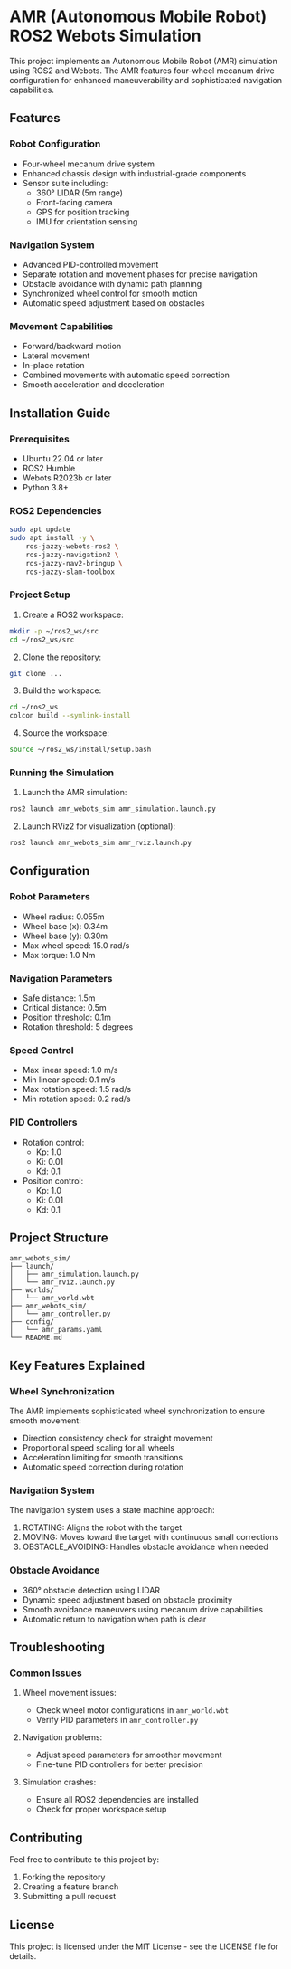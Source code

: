 # AMR (Autonomous Mobile Robot) ROS2 Webots Simulation

This project implements an Autonomous Mobile Robot (AMR) simulation using ROS2 and Webots. The AMR features four-wheel mecanum drive configuration for enhanced maneuverability and sophisticated navigation capabilities.

## Features

### Robot Configuration
- Four-wheel mecanum drive system
- Enhanced chassis design with industrial-grade components
- Sensor suite including:
  - 360° LIDAR (5m range)
  - Front-facing camera
  - GPS for position tracking
  - IMU for orientation sensing

### Navigation System
- Advanced PID-controlled movement
- Separate rotation and movement phases for precise navigation
- Obstacle avoidance with dynamic path planning
- Synchronized wheel control for smooth motion
- Automatic speed adjustment based on obstacles

### Movement Capabilities
- Forward/backward motion
- Lateral movement
- In-place rotation
- Combined movements with automatic speed correction
- Smooth acceleration and deceleration

## Installation Guide

### Prerequisites
- Ubuntu 22.04 or later
- ROS2 Humble
- Webots R2023b or later
- Python 3.8+

### ROS2 Dependencies
```bash
sudo apt update
sudo apt install -y \
    ros-jazzy-webots-ros2 \
    ros-jazzy-navigation2 \
    ros-jazzy-nav2-bringup \
    ros-jazzy-slam-toolbox
```

### Project Setup
1. Create a ROS2 workspace:
```bash
mkdir -p ~/ros2_ws/src
cd ~/ros2_ws/src
```

2. Clone the repository:
```bash
git clone ...
```

3. Build the workspace:
```bash
cd ~/ros2_ws
colcon build --symlink-install
```

4. Source the workspace:
```bash
source ~/ros2_ws/install/setup.bash
```

### Running the Simulation

1. Launch the AMR simulation:
```bash
ros2 launch amr_webots_sim amr_simulation.launch.py
```

2. Launch RViz2 for visualization (optional):
```bash
ros2 launch amr_webots_sim amr_rviz.launch.py
```

## Configuration

### Robot Parameters
- Wheel radius: 0.055m
- Wheel base (x): 0.34m
- Wheel base (y): 0.30m
- Max wheel speed: 15.0 rad/s
- Max torque: 1.0 Nm

### Navigation Parameters
- Safe distance: 1.5m
- Critical distance: 0.5m
- Position threshold: 0.1m
- Rotation threshold: 5 degrees

### Speed Control
- Max linear speed: 1.0 m/s
- Min linear speed: 0.1 m/s
- Max rotation speed: 1.5 rad/s
- Min rotation speed: 0.2 rad/s

### PID Controllers
- Rotation control:
  - Kp: 1.0
  - Ki: 0.01
  - Kd: 0.1
- Position control:
  - Kp: 1.0
  - Ki: 0.01
  - Kd: 0.1

## Project Structure
```
amr_webots_sim/
├── launch/
│   ├── amr_simulation.launch.py
│   └── amr_rviz.launch.py
├── worlds/
│   └── amr_world.wbt
├── amr_webots_sim/
│   └── amr_controller.py
├── config/
│   └── amr_params.yaml
└── README.md
```

## Key Features Explained

### Wheel Synchronization
The AMR implements sophisticated wheel synchronization to ensure smooth movement:
- Direction consistency check for straight movement
- Proportional speed scaling for all wheels
- Acceleration limiting for smooth transitions
- Automatic speed correction during rotation

### Navigation System
The navigation system uses a state machine approach:
1. ROTATING: Aligns the robot with the target
2. MOVING: Moves toward the target with continuous small corrections
3. OBSTACLE_AVOIDING: Handles obstacle avoidance when needed

### Obstacle Avoidance
- 360° obstacle detection using LIDAR
- Dynamic speed adjustment based on obstacle proximity
- Smooth avoidance maneuvers using mecanum drive capabilities
- Automatic return to navigation when path is clear

## Troubleshooting

### Common Issues
1. Wheel movement issues:
   - Check wheel motor configurations in `amr_world.wbt`
   - Verify PID parameters in `amr_controller.py`

2. Navigation problems:
   - Adjust speed parameters for smoother movement
   - Fine-tune PID controllers for better precision

3. Simulation crashes:
   - Ensure all ROS2 dependencies are installed
   - Check for proper workspace setup

## Contributing
Feel free to contribute to this project by:
1. Forking the repository
2. Creating a feature branch
3. Submitting a pull request

## License
This project is licensed under the MIT License - see the LICENSE file for details. 